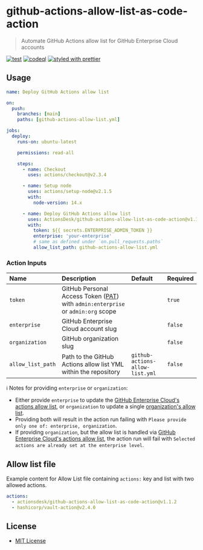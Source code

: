 # github-actions-allow-list-as-code-action

> Automate GitHub Actions allow list for GitHub Enterprise Cloud accounts

[![test](https://github.com/ActionsDesk/github-actions-allow-list-as-code-action/actions/workflows/test.yml/badge.svg)](https://github.com/ActionsDesk/github-actions-allow-list-as-code-action/actions/workflows/test.yml) [![codeql](https://github.com/ActionsDesk/github-actions-allow-list-as-code-action/actions/workflows/codeql.yml/badge.svg)](https://github.com/ActionsDesk/github-actions-allow-list-as-code-action/actions/workflows/codeql.yml) [![styled with prettier](https://img.shields.io/badge/styled_with-prettier-ff69b4.svg)](https://github.com/prettier/prettier)

## Usage

```yml
name: Deploy GitHub Actions allow list

on:
  push:
    branches: [main]
    paths: [github-actions-allow-list.yml]

jobs:
  deploy:
    runs-on: ubuntu-latest

    permissions: read-all

    steps:
      - name: Checkout
        uses: actions/checkout@v2.3.4

      - name: Setup node
        uses: actions/setup-node@v2.1.5
        with:
          node-version: 14.x

      - name: Deploy GitHub Actions allow list
        uses: ActionsDesk/github-actions-allow-list-as-code-action@v1.1.2
        with:
          token: ${{ secrets.ENTERPRISE_ADMIN_TOKEN }}
          enterprise: 'your-enterprise'
          # same as defined under `on.pull_requests.paths`
          allow_list_path: github-actions-allow-list.yml
```

### Action Inputs

| Name              | Description                                                                       | Default                         | Required |
| :---------------- | :-------------------------------------------------------------------------------- | :------------------------------ | :------- |
| `token`           | GitHub Personal Access Token ([PAT]) with `admin:enterprise` or `admin:org` scope |                                 | `true`   |
| `enterprise`      | GitHub Enterprise Cloud account slug                                              |                                 | `false`  |
| `organization`    | GitHub organization slug                                                          |                                 | `false`  |
| `allow_list_path` | Path to the GitHub Actions allow list YML within the repository                   | `github-actions-allow-list.yml` | `false`  |

ℹ️ Notes for providing `enterprise` or `organization`:

- Either provide `enterprise` to update the [GitHub Enterprise Cloud's actions allow list](https://docs.github.com/en/github/setting-up-and-managing-your-enterprise/setting-policies-for-organizations-in-your-enterprise-account/enforcing-github-actions-policies-in-your-enterprise-account#allowing-specific-actions-to-run), or `organization` to update a single [organization's allow list](https://docs.github.com/en/organizations/managing-organization-settings/disabling-or-limiting-github-actions-for-your-organization#allowing-specific-actions-to-run).
- Providing both will result in the action run failing with `Please provide only one of: enterprise, organization`.
- If providing `organization`, but the allow list is handled via [GitHub Enterprise Cloud's actions allow list](https://docs.github.com/en/github/setting-up-and-managing-your-enterprise/setting-policies-for-organizations-in-your-enterprise-account/enforcing-github-actions-policies-in-your-enterprise-account#allowing-specific-actions-to-run), the action run will fail with `Selected actions are already set at the enterprise level`.

## Allow list file

Example content for Allow List file containing `actions:` key and list with two allowed actions.

```yml
actions:
  - actionsdesk/github-actions-allow-list-as-code-action@v1.1.2
  - hashicorp/vault-action@v2.4.0
```

## License

- [MIT License](./license)

[pat]: https://docs.github.com/en/github/authenticating-to-github/creating-a-personal-access-token 'Personal Access Token'

